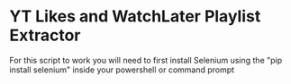 # YT Likes and WatchLater Playlist Extractor
For this script to work you will need to first install Selenium using the "pip install selenium" inside your powershell or command prompt

